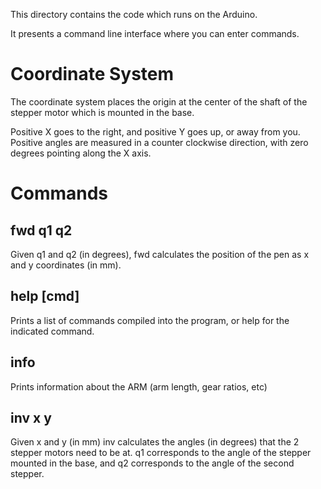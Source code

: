 This directory contains the code which runs on the Arduino.

It presents a command line interface where you can enter commands.

# Coordinate System

The coordinate system places the origin at the center of the shaft of the
stepper motor which is mounted in the base.

Positive X goes to the right, and positive Y goes up, or away from you.
Positive angles are measured in a counter clockwise direction, with zero
degrees pointing along the X axis.

# Commands

## fwd q1 q2

Given q1 and q2 (in degrees), fwd calculates the position of the pen as
x and y coordinates (in mm).

## help [cmd]

Prints a list of commands compiled into the program, or help for the indicated
command.

## info

Prints information about the ARM (arm length, gear ratios, etc)

## inv x y

Given x and y (in mm) inv calculates the angles (in degrees) that the 2 stepper
motors need to be at. q1 corresponds to the angle of the stepper mounted in
the base, and q2 corresponds to the angle of the second stepper.


